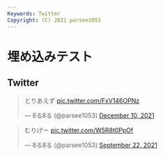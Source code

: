```yaml
---
Keywords: Twitter
Copyright: (C) 2021 parsee1053
---
```


# 埋め込みテスト

## Twitter

<blockquote class="twitter-tweet"><p lang="ja" dir="ltr">とりあえず <a href="https://t.co/FxV146OPNz">pic.twitter.com/FxV146OPNz</a></p>&mdash; 8る8る (@parsee1053) <a href="https://twitter.com/parsee1053/status/1469304854632091648?ref_src=twsrc%5Etfw">December 10, 2021</a></blockquote> <script async src="https://platform.twitter.com/widgets.js" charset="utf-8"></script>

<blockquote class="twitter-tweet"><p lang="ja" dir="ltr">むりげー <a href="https://t.co/W5R8t0PpOf">pic.twitter.com/W5R8t0PpOf</a></p>&mdash; 8る8る (@parsee1053) <a href="https://twitter.com/parsee1053/status/1440671004762599427?ref_src=twsrc%5Etfw">September 22, 2021</a></blockquote> <script async src="https://platform.twitter.com/widgets.js" charset="utf-8"></script>
